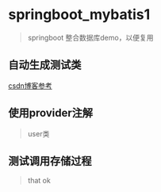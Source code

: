 # springboot_mybatis1

> springboot 整合数据库demo，以便复用

## 自动生成测试类

[csdn博客参考](https://blog.csdn.net/jy02268879/article/details/83346701)

## 使用provider注解
> user类

## 测试调用存储过程

> that ok

